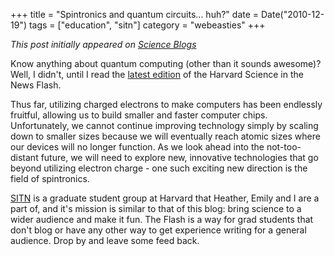 +++
title = "Spintronics and quantum circuits... huh?"
date = Date("2010-12-19")
tags = ["education", "sitn"]
category = "webeasties"
+++

_This post initially appeared on [Science Blogs](http://scienceblogs.com/webeasties)_

Know anything about quantum computing (other than it sounds awesome)? Well, I didn't, until I read the [latest edition](https://sitn.hms.harvard.edu/sitnflash_wp/2010/12/issue83/) of the Harvard Science in the News Flash.

Thus far, utilizing charged electrons to make computers has been endlessly fruitful, allowing us to build smaller and faster computer chips.  Unfortunately, we cannot continue improving technology simply by scaling down to smaller sizes because we will eventually reach atomic sizes where our devices will no longer function.  As we look ahead into the not-too-distant future, we will need to explore new, innovative technologies that go beyond utilizing electron charge - one such exciting new direction is the field of spintronics.

[SITN](https://sitn.hms.harvard.edu/) is a graduate student group at Harvard that Heather, Emily and I are a part of, and it's mission is similar to that of this blog: bring science to a wider audience and make it fun. The Flash is a way for grad students that don't blog or have any other way to get experience writing for a general audience. Drop by and leave some feed back. 

      
  
